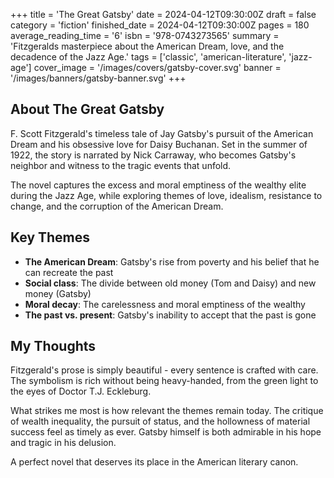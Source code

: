 +++
title = 'The Great Gatsby'
date = 2024-04-12T09:30:00Z
draft = false
category = 'fiction'
finished_date = 2024-04-12T09:30:00Z
pages = 180
average_reading_time = '6'
isbn = '978-0743273565'
summary = 'Fitzgeralds masterpiece about the American Dream, love, and the decadence of the Jazz Age.'
tags = ['classic', 'american-literature', 'jazz-age']
cover_image = '/images/covers/gatsby-cover.svg'
banner = '/images/banners/gatsby-banner.svg'
+++

## About The Great Gatsby

F. Scott Fitzgerald's timeless tale of Jay Gatsby's pursuit of the American Dream and his obsessive love for Daisy Buchanan. Set in the summer of 1922, the story is narrated by Nick Carraway, who becomes Gatsby's neighbor and witness to the tragic events that unfold.

The novel captures the excess and moral emptiness of the wealthy elite during the Jazz Age, while exploring themes of love, idealism, resistance to change, and the corruption of the American Dream.

## Key Themes

- **The American Dream**: Gatsby's rise from poverty and his belief that he can recreate the past
- **Social class**: The divide between old money (Tom and Daisy) and new money (Gatsby)
- **Moral decay**: The carelessness and moral emptiness of the wealthy
- **The past vs. present**: Gatsby's inability to accept that the past is gone

## My Thoughts

Fitzgerald's prose is simply beautiful - every sentence is crafted with care. The symbolism is rich without being heavy-handed, from the green light to the eyes of Doctor T.J. Eckleburg.

What strikes me most is how relevant the themes remain today. The critique of wealth inequality, the pursuit of status, and the hollowness of material success feel as timely as ever. Gatsby himself is both admirable in his hope and tragic in his delusion.

A perfect novel that deserves its place in the American literary canon.
